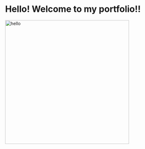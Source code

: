 <h1>Hello! Welcome to my portfolio!!</h1>
<img src="https://gifdb.com/images/thumbnail/penguins-of-madagascar-waving-hello-pb0tkzpn2x5dz3ho.gif" width="400" alt="hello" >
